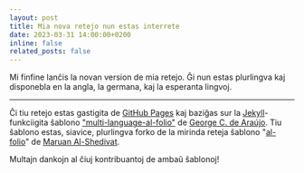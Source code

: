 ```yaml
---
layout: post
title: Mia nova retejo nun estas interrete
date: 2023-03-31 14:00:00+0200
inline: false
related_posts: false
---
```


Mi finfine lanĉis la novan version de mia retejo. Ĝi nun estas plurlingva kaj disponebla en la angla, la germana, kaj la esperanta lingvoj.

---

Ĉi tiu retejo estas gastigita de [GitHub Pages](https://pages.github.com/) kaj baziĝas sur la [Jekyll](https://jekyllrb.com/)-funkciigita ŝablono ["multi-language-al-folio"](https://github.com/george-gca/multi-language-al-folio) de [George C. de Araújo](https://george-gca.github.io/).
Tiu ŝablono estas, siavice, plurlingva forko de la mirinda reteja ŝablono "[al-folio](https://github.com/alshedivat/al-folio)" de [Maruan Al-Shedivat](https://maruan.alshedivat.com/).

Multajn dankojn al ĉiuj kontribuantoj de ambaŭ ŝablonoj!
